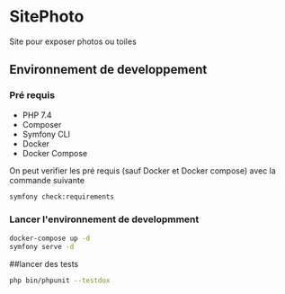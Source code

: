 # SitePhoto

Site pour exposer photos ou toiles

## Environnement de developpement

### Pré requis

* PHP 7.4
* Composer
* Symfony CLI
* Docker
* Docker Compose


On peut verifier les pré requis (sauf Docker et Docker compose) avec la commande suivante 

```bash
symfony check:requirements
```

### Lancer l'environnement de developmment

```bash
docker-compose up -d
symfony serve -d
```

##lancer des tests

```bash
php bin/phpunit --testdox
```